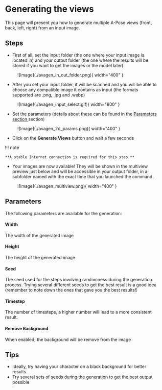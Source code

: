 # Generating the views

This page will present you how to generate multiple A-Pose views (front, back, left, right) from an input image.

## Steps

* First of all, set the input folder (the one where your input image is located in) and your output folder (the one where the results will be stored if you want to get the images or the model later).

<figure markdown>
  ![Image](./avagen_in_out_folder.png){ width="400" }
</figure>

* After you set your input folder, it will be scanned and you will be able to choose any compatible image it contains as input (the formats supported are .png, .jpg and .webp)

<figure markdown>
  ![Image](./avagen_input_select.gif){ width="800" }
</figure>

* Set the parameters (details about these can be found in the [Parameters section ](./#parameters) section)

<figure markdown>
  ![Image](./avagen_2d_params.png){ width="400" }
</figure>

* Click on the **Generate Views** button and wait a few seconds

!!! note

    **A stable Internet connection is required for this step.**

* Your images are now available! They will be shown in the multiview preview just below and will be accessible in your output folder, in a subfolder named with the exact time that you launched the command.

<figure markdown>
  ![Image](./avagen_multiview.png){ width="400" }
</figure>

## Parameters
The following parameters are available for the generation:

#### Width

The width of the generated image

#### Height

The height of the generated image

#### Seed

The seed used for the steps involving randomness during the generation process. Trying several different seeds to get the best result is a good idea (remember to note down the ones that gave you the best results!)

#### Timestep

The number of timesteps, a higher number will lead to a more consistent result.

#### Remove Background

When enabled, the background will be remove from the image

## Tips

* Ideally, try having your character on a black background for better results
* Try several sets of seeds during the generation to get the best output possible